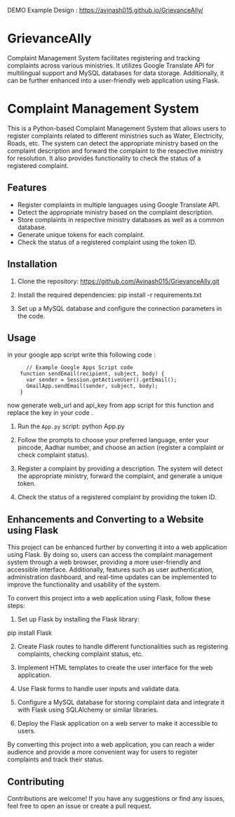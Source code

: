 DEMO Example Design : https://avinash015.github.io/GrievanceAlly/
# GrievanceAlly
Complaint Management System facilitates registering and tracking complaints across various ministries. It utilizes Google Translate API for multilingual support and MySQL databases for data storage. Additionally, it can be further enhanced into a user-friendly web application using Flask.
# Complaint Management System

This is a Python-based Complaint Management System that allows users to register complaints related to different ministries such as Water, Electricity, Roads, etc. The system can detect the appropriate ministry based on the complaint description and forward the complaint to the respective ministry for resolution. It also provides functionality to check the status of a registered complaint.

## Features

- Register complaints in multiple languages using Google Translate API.
- Detect the appropriate ministry based on the complaint description.
- Store complaints in respective ministry databases as well as a common database.
- Generate unique tokens for each complaint.
- Check the status of a registered complaint using the token ID.

## Installation

1. Clone the repository: https://github.com/Avinash015/GrievanceAlly.git
   
2. Install the required dependencies:
pip install -r requirements.txt


3. Set up a MySQL database and configure the connection parameters in the code.

## Usage
in your google app script write this following code :

          // Example Google Apps Script code
        function sendEmail(recipient, subject, body) {
          var sender = Session.getActiveUser().getEmail();
          GmailApp.sendEmail(sender, subject, body);
        }

now generate web_url and api_key from app script for this function and replace the key in your code .


1. Run the `App.py` script:
python App.py

2. Follow the prompts to choose your preferred language, enter your pincode, Aadhar number, and choose an action (register a complaint or check complaint status).

3. Register a complaint by providing a description. The system will detect the appropriate ministry, forward the complaint, and generate a unique token.

4. Check the status of a registered complaint by providing the token ID.

## Enhancements and Converting to a Website using Flask

This project can be enhanced further by converting it into a web application using Flask. By doing so, users can access the complaint management system through a web browser, providing a more user-friendly and accessible interface. Additionally, features such as user authentication, administration dashboard, and real-time updates can be implemented to improve the functionality and usability of the system.

To convert this project into a web application using Flask, follow these steps:

1. Set up Flask by installing the Flask library:

pip install Flask


2. Create Flask routes to handle different functionalities such as registering complaints, checking complaint status, etc.

3. Implement HTML templates to create the user interface for the web application.

4. Use Flask forms to handle user inputs and validate data.

5. Configure a MySQL database for storing complaint data and integrate it with Flask using SQLAlchemy or similar libraries.

6. Deploy the Flask application on a web server to make it accessible to users.

By converting this project into a web application, you can reach a wider audience and provide a more convenient way for users to register complaints and track their status.

## Contributing

Contributions are welcome! If you have any suggestions or find any issues, feel free to open an issue or create a pull request.





